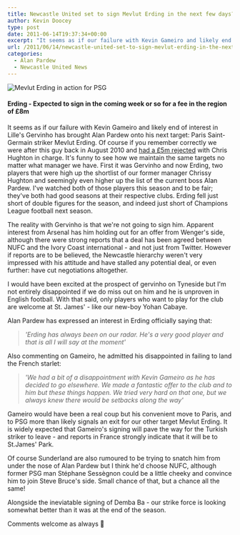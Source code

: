 ```yaml
---
title: Newcastle United set to sign Mevlut Erding in the next few days?
author: Kevin Doocey
type: post
date: 2011-06-14T19:37:34+00:00
excerpt: "It seems as if our failure with Kevin Gameiro and likely end of interest in Lille's Gervinho has brought Alan Pardew onto his next target:.."
url: /2011/06/14/newcastle-united-set-to-sign-mevlut-erding-in-the-next-few-days/
categories:
  - Alan Pardew
  - Newcastle United News
---
```


![Mevlut Erding in action for PSG](https://www.tynetime.com/wp-content/uploads/2011/06/Mevlut-Erding.jpg "Mevlut Erding")

#### Erding - Expected to sign in the coming week or so for a fee in the region of £8m

It seems as if our failure with Kevin Gameiro and likely end of interest in Lille's Gervinho has brought Alan Pardew onto his next target: Paris Saint-Germain striker Mevlut Erding. Of course if you remember correctly we were after this guy back in August 2010 and [had a £5m rejected][1] with Chris Hughton in charge. It's funny to see how we maintain the same targets no matter what manager we  have. First it was Gervinho and now Erding, two players that were high up the shortlist of our former manager Chrissy Hughton and seemingly even higher up the list of the current boss Alan Pardew. I've watched both of those players this season and to be fair; they've both had good seasons at their respective clubs. Erding fell just short of double figures for the season, and indeed just short of Champions League football next season.

The reality with Gervinho is that we're not going to sign him. Apparent interest from Arsenal has him holding out for an offer from Wenger's side, although there were strong reports that a deal has been agreed between NUFC and the Ivory Coast international - and not just from Twitter. However if reports are to be believed, the Newcastle hierarchy weren't very impressed with his attitude and have stalled any potential deal, or even further: have cut negotiations altogether.

I would have been excited at the prospect of gervinho on Tyneside but I'm not entirely disappointed if we do miss out on him and he is unproven in English football. With that said, only players who want to play for the club are welcome at St. James' - like our new-boy Yohan Cabaye.

Alan Pardew has expressed an interest in Erding officially saying that:

> _'Erding has always been on our radar. He's a very good player and that is all I will say at the moment'_

Also commenting on Gameiro, he admitted his disappointed in failing to land the French starlet:

> _'We had a bit of a disappointment with Kevin Gameiro as he has decided to go elsewhere. We made a fantastic offer to the club and to him but these things happen. We tried very hard on that one, but we always knew there would be setbacks along the way'_

Gameiro would have been a real coup but his convenient move to Paris, and to PSG more than likely signals an exit for our other target Mevlut Erding. It is widely expected that Gameiro's signing will pave the way for the Turkish striker to leave - and reports in France strongly indicate that it will be to St.James' Park.

Of course Sunderland are also rumoured to be trying to snatch him from under the nose of Alan Pardew but I think he'd choose NUFC, although former PSG man Stéphane Sessègnon could be a little cheeky and convince him to join Steve Bruce's side. Small chance of that, but a chance all the same!

Alongside the ineviatable signing of Demba Ba - our strike force is looking somewhat better than it was at the end of the season.

Comments welcome as always 🙂

 [1]: https://www.tynetime.com/2010/08/10/newcastle-united-have-5m-offer-for-mevlut-erding-rejected/
